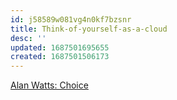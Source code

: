 ```yaml
---
id: j58589w081vg4n0kf7bzsnr
title: Think-of-yourself-as-a-cloud
desc: ''
updated: 1687501695655
created: 1687501506173
---
```


[Alan Watts: Choice](https://www.youtube.com/watch?v=D7CH9cRN8Rg)